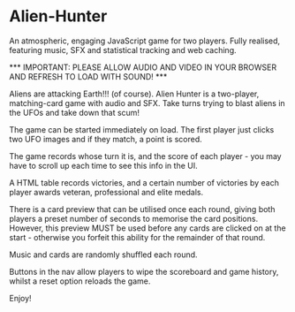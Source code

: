 # Alien-Hunter
An atmospheric, engaging JavaScript game for two players. Fully realised, featuring music, SFX and statistical tracking and web caching.

*** IMPORTANT: PLEASE ALLOW AUDIO AND VIDEO IN YOUR BROWSER AND REFRESH TO LOAD WITH SOUND! ***

Aliens are attacking Earth!!! (of course). 
Alien Hunter is a two-player, matching-card game with audio and SFX. Take turns trying to blast aliens in the UFOs and take down that scum!

The game can be started immediately on load. The first player just clicks two UFO images and if they match, a point is scored.

The game records whose turn it is, and the score of each player - you may have to scroll up each time to see this info in the UI.

A HTML table records victories, and a certain number of victories by each player awards veteran, professional and elite medals.

There is a card preview that can be utilised once each round, giving both players a preset number of seconds to memorise the card positions.
However, this preview MUST be used before any cards are clicked on at the start - otherwise you forfeit this ability for the remainder of that round.

Music and cards are randomly shuffled each round.

Buttons in the nav allow players to wipe the scoreboard and game history, whilst a reset option reloads the game.

Enjoy!
